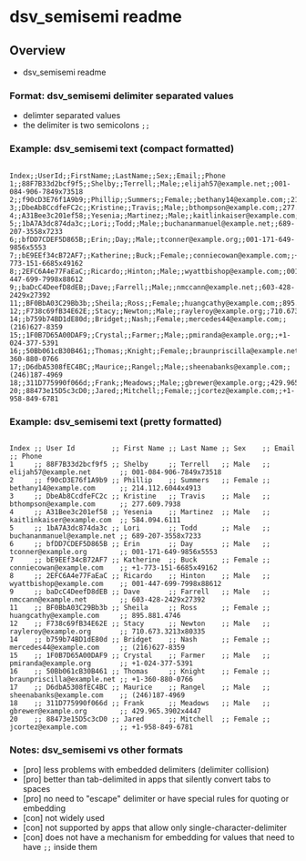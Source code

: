 # dsv_semisemi readme

<!---
##@ <beg-file_info>
##@ document_metadata:
##@   - caption: "dsv_semisemi readme"
##@     dmid: "uu501regainsap1671127436"
##@     vim:  tw=180:
##@     date: created="2022-12-15 10:03:56"
##@     last: lastmod="2022-12-15 10:03:56"
##@     tags:       __tags__
##@     people:
##@         - pple: __people__
##@     author:     created="__author__"
##@     lastupdate: "__lastupdate__"
##@     namespace:
##@         - nams: python/dsv
##@         - nams: data/dsv
##@         - nams: data/csv
##@     desc: |
##@         ## Overview
##@         * dsv_semisemi readme
##@     seealso: |
##@         ## See also
##@         * capt="csv data download site" ;; href="https://www.datablist.com/learn/csv/download-sample-csv-files" ;; tags="__tags01__" ;; id="dmid://uu265kille1671128x03xlink"
##@         * capt="readme.md (thisfile public lab2022 dsv_semisemi)" ;; href="C:/sm/docs/mytrybits/p/trypublic/lab2022/dsv_semisemi/readme.md?find=vx2334johnfile" ;; tags="__tags01__" ;; id="dmid://uu070kiltbrim1671128802x03lnk"
##@     seeinstead: |
##@         * __seeinstead__
##@ <end-file_info>
--->

## Overview
* dsv_semisemi readme

### Format: dsv_semisemi delimiter separated values
<!--- id="dmid://uu053manua1671127x03xlink" --->

* delimter separated values
* the delimiter is two semicolons `;;`

### Example: dsv_semisemi text (compact formatted)
<!--- id="dmid://uu596pumme1671129x03xlink" --->

```

Index;;UserId;;FirstName;;LastName;;Sex;;Email;;Phone
1;;88F7B33d2bcf9f5;;Shelby;;Terrell;;Male;;elijah57@example.net;;001-084-906-7849x73518
2;;f90cD3E76f1A9b9;;Phillip;;Summers;;Female;;bethany14@example.com;;214.112.6044x4913
3;;DbeAb8CcdfeFC2c;;Kristine;;Travis;;Male;;bthompson@example.com;;277.609.7938
4;;A31Bee3c201ef58;;Yesenia;;Martinez;;Male;;kaitlinkaiser@example.com;;584.094.6111
5;;1bA7A3dc874da3c;;Lori;;Todd;;Male;;buchananmanuel@example.net;;689-207-3558x7233
6;;bfDD7CDEF5D865B;;Erin;;Day;;Male;;tconner@example.org;;001-171-649-9856x5553
7;;bE9EEf34cB72AF7;;Katherine;;Buck;;Female;;conniecowan@example.com;;+1-773-151-6685x49162
8;;2EFC6A4e77FaEaC;;Ricardo;;Hinton;;Male;;wyattbishop@example.com;;001-447-699-7998x88612
9;;baDcC4DeefD8dEB;;Dave;;Farrell;;Male;;nmccann@example.net;;603-428-2429x27392
11;;BF0BbA03C29Bb3b;;Sheila;;Ross;;Female;;huangcathy@example.com;;895.881.4746
12;;F738c69fB34E62E;;Stacy;;Newton;;Male;;rayleroy@example.org;;710.673.3213x80335
14;;b759b74BD1dE80d;;Bridget;;Nash;;Female;;mercedes44@example.com;;(216)627-8359
15;;1F0B7D65A00DAF9;;Crystal;;Farmer;;Male;;pmiranda@example.org;;+1-024-377-5391
16;;50Bb061cB30B461;;Thomas;;Knight;;Female;;braunpriscilla@example.net;;+1-360-880-0766
17;;D6dbA5308fEC4BC;;Maurice;;Rangel;;Male;;sheenabanks@example.com;;(246)187-4969
18;;311D775990f066d;;Frank;;Meadows;;Male;;gbrewer@example.org;;429.965.3902x4447
20;;88473e15D5c3cD0;;Jared;;Mitchell;;Female;;jcortez@example.com;;+1-958-849-6781

```

### Example: dsv_semisemi text (pretty formatted)
<!--- id="dmid://uu592pumme1671129x03xlink" --->


```

Index ;; User Id         ;; First Name ;; Last Name ;; Sex    ;; Email                      ;; Phone
1     ;; 88F7B33d2bcf9f5 ;; Shelby     ;; Terrell   ;; Male   ;; elijah57@example.net       ;; 001-084-906-7849x73518
2     ;; f90cD3E76f1A9b9 ;; Phillip    ;; Summers   ;; Female ;; bethany14@example.com      ;; 214.112.6044x4913
3     ;; DbeAb8CcdfeFC2c ;; Kristine   ;; Travis    ;; Male   ;; bthompson@example.com      ;; 277.609.7938
4     ;; A31Bee3c201ef58 ;; Yesenia    ;; Martinez  ;; Male   ;; kaitlinkaiser@example.com  ;; 584.094.6111
5     ;; 1bA7A3dc874da3c ;; Lori       ;; Todd      ;; Male   ;; buchananmanuel@example.net ;; 689-207-3558x7233
6     ;; bfDD7CDEF5D865B ;; Erin       ;; Day       ;; Male   ;; tconner@example.org        ;; 001-171-649-9856x5553
7     ;; bE9EEf34cB72AF7 ;; Katherine  ;; Buck      ;; Female ;; conniecowan@example.com    ;; +1-773-151-6685x49162
8     ;; 2EFC6A4e77FaEaC ;; Ricardo    ;; Hinton    ;; Male   ;; wyattbishop@example.com    ;; 001-447-699-7998x88612
9     ;; baDcC4DeefD8dEB ;; Dave       ;; Farrell   ;; Male   ;; nmccann@example.net        ;; 603-428-2429x27392
11    ;; BF0BbA03C29Bb3b ;; Sheila     ;; Ross      ;; Female ;; huangcathy@example.com     ;; 895.881.4746
12    ;; F738c69fB34E62E ;; Stacy      ;; Newton    ;; Male   ;; rayleroy@example.org       ;; 710.673.3213x80335
14    ;; b759b74BD1dE80d ;; Bridget    ;; Nash      ;; Female ;; mercedes44@example.com     ;; (216)627-8359
15    ;; 1F0B7D65A00DAF9 ;; Crystal    ;; Farmer    ;; Male   ;; pmiranda@example.org       ;; +1-024-377-5391
16    ;; 50Bb061cB30B461 ;; Thomas     ;; Knight    ;; Female ;; braunpriscilla@example.net ;; +1-360-880-0766
17    ;; D6dbA5308fEC4BC ;; Maurice    ;; Rangel    ;; Male   ;; sheenabanks@example.com    ;; (246)187-4969
18    ;; 311D775990f066d ;; Frank      ;; Meadows   ;; Male   ;; gbrewer@example.org        ;; 429.965.3902x4447
20    ;; 88473e15D5c3cD0 ;; Jared      ;; Mitchell  ;; Female ;; jcortez@example.com        ;; +1-958-849-6781

```

### Notes: dsv_semisemi vs other formats
<!--- id="dmid://uu855porte1671127x03xlink" --->

* [pro] less problems with embedded delimiters (delimiter collision)
* [pro] better than tab-delimited in apps that silently convert tabs to spaces
* [pro] no need to "escape" delimiter or have special rules for quoting or embedding
* [con] not widely used
* [con] not supported by apps that allow only single-character-delimiter
* [con] does not have a mechanism for embedding for values that need to have `;;` inside them


